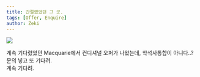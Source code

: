 ```yaml
---
title: 간절했었던 그 곳.
tags: [Offer, Enquire]
author: Zeki
---
```


![](/auslife/assets/images/blog/Macquarie.png)
   
계속 기다렸었던 Macquarie에서 컨디셔널 오퍼가 나왔는데, 학석사통합이 아니다..?   
문의 넣고 또 기다려.   
계속 기다려.
